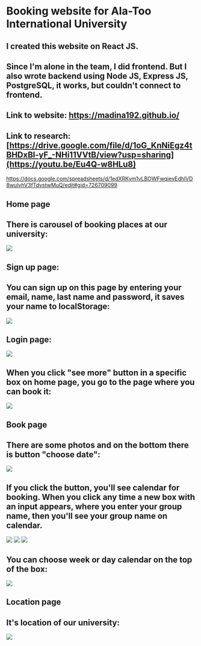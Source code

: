 # Booking website for Ala-Too International University

## I created this website on React JS.
## Since I'm alone in the team, I did frontend. But I also wrote backend using Node JS, Express JS, PostgreSQL, it works, but couldn't connect to frontend.
## Link to website: https://madina192.github.io/
## Link to research: [https://drive.google.com/file/d/1oG_KnNiEgz4tBHDxBl-yF_-NHi11VVtB/view?usp=sharing](https://youtu.be/Eu4Q-w8HLu8)
https://docs.google.com/spreadsheets/d/1edXRKym1vLBOWFwqievEdhlVD8wulvhV3fTdvstwMuQ/edit#gid=726709099
## Home page
## There is carousel of booking places at our university:
![](scr_1.png)
## Sign up page:
## You can sign up on this page by entering your email, name, last name and password, it saves your name to localStorage:
![](scr_3.png)
## Login page:
![](scr_2.png)
## When you click "see more" button in a specific box on home page, you go to the page where you can book it:
![](scr_4.png)
## Book page
## There are some photos and on the bottom there is button "choose date":
![](scr_5.png)
## If you click the button, you'll see calendar for booking. When you click any time a new box with an input appears, where you enter your group name, then you'll see your group name on calendar.
![](scr_6.png)
![](scr_7.png)
![](scr_8.png)
## You can choose week or day calendar on the top of the box:
![](scr_9.png)
## Location page
## It's location of our university:
![](scr_10.png)


